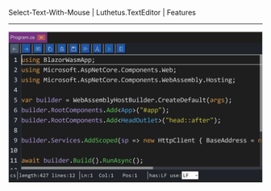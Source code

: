 Select-Text-With-Mouse | Luthetus.TextEditor | Features

---

![features_Select-Text-With-Mouse.gif](../../../Images/TextEditor/Gifs/features_Select-Text-With-Mouse.gif)